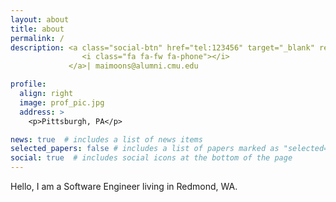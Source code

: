 ```yaml
---
layout: about
title: about
permalink: /
description: <a class="social-btn" href="tel:123456" target="_blank" rel="noopener noreferrer">
                <i class="fa fa-fw fa-phone"></i>
             </a>| maimoons@alumni.cmu.edu

profile:
  align: right
  image: prof_pic.jpg
  address: >
    <p>Pittsburgh, PA</p>

news: true  # includes a list of news items
selected_papers: false # includes a list of papers marked as "selected={true}"
social: true  # includes social icons at the bottom of the page
---
```

Hello, I am a Software Engineer living in Redmond, WA.

